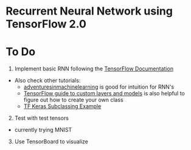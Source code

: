 # Recurrent Neural Network using TensorFlow 2.0

# To Do
1. Implement basic RNN following the [TensorFlow Documentation](https://www.tensorflow.org/guide/keras/rnn)
- Also check other tutorials:
  - [adventuresinmachinelearning](https://adventuresinmachinelearning.com/recurrent-neural-networks-lstm-tutorial-tensorflow/) is good for intuition for RNN's
  - [TensorFlow guide to custom layers and models](https://www.tensorflow.org/guide/keras/custom_layers_and_models#building_models) is also helpful to figure out how to
  create your own class
  - [TF Keras Subclassing Example](https://www.pyimagesearch.com/2019/10/28/3-ways-to-create-a-keras-model-with-tensorflow-2-0-sequential-functional-and-model-subclassing/)
2. Test with test tensors
- currently trying MNIST
3. Use TensorBoard to visualize
